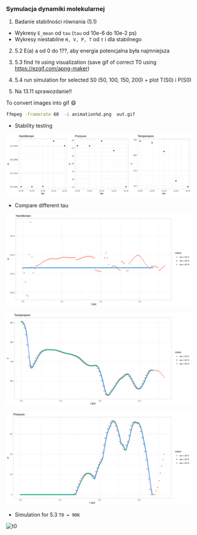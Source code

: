 ### Symulacja dynamiki molekularnej

1. Badanie stabilności równania (5.1)
 - Wykresy `E_mean` od `tau` (`tau`  od 10e-6 do 10e-2 ps)
 - Wykresy niestabilne `H, V, P, T` od `t` i dla stabilnego
2. 5.2 E(a) a od 0 do 1??, aby energia potencjalna była najmniejsza
3. 5.3 find `T0` using visualization (save gif of correct T0 using https://ezgif.com/apng-maker)
4. 5.4 run simulation for selected S0 (50, 100, 150, 200) + 
       plot T(S0) i P(S0) 
       
5. Na 13.11 sprawozdanie!!

To convert images into gif :smile:
```bash
ffmpeg -framerate 60  -i animation%d.png  out.gif
```

- Stability testing

![stability](plots/stability.png)

- Compare different tau

![h_compare](plots/h_compare.png)

![t_compare](plots/t_compare.png)

![p_compare](plots/p_compare.png)

- Simulation for 5.3 `T0 = 90K`

![t0](plots/5_3_T0=90.gif)
